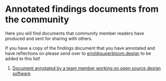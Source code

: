 # Annotated findings documents from the community

Here you will find documents that community member readers have produced and sent for sharing with others.

If you have a copy of the findings document that you have annotated and have reflections on please send over to eriol@superbloom.design to be added to this list!

1. [Document annotated by a team member working on open source design software](https://github.com/sprblm/Diary-Studies-Designers-in-OSS/blob/main/annotated-documents/Designers%20in%20OSS_%20A%20summary%20of%20our%20ten-sixteen%20week%20diary%20study%20of%20designers%20contributing%20to%20OSS-annotated-1.pdf)
